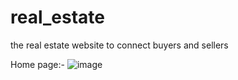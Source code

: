# real_estate
the real estate website to connect buyers and sellers

Home page:-
![image](https://user-images.githubusercontent.com/89626926/166249455-263bd8aa-61c7-4a5e-b60d-d3a4e538bf51.png)

